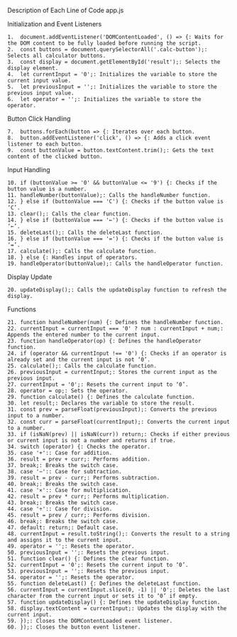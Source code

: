 Description of Each Line of Code app.js

Initialization and Event Listeners

	1.	document.addEventListener('DOMContentLoaded', () => {: Waits for the DOM content to be fully loaded before running the script.
	2.	const buttons = document.querySelectorAll('.calc-button');: Selects all calculator buttons.
	3.	const display = document.getElementById('result');: Selects the display element.
	4.	let currentInput = '0';: Initializes the variable to store the current input value.
	5.	let previousInput = '';: Initializes the variable to store the previous input value.
	6.	let operator = '';: Initializes the variable to store the operator.

Button Click Handling

	7.	buttons.forEach(button => {: Iterates over each button.
	8.	button.addEventListener('click', () => {: Adds a click event listener to each button.
	9.	const buttonValue = button.textContent.trim();: Gets the text content of the clicked button.

Input Handling

	10.	if (buttonValue >= '0' && buttonValue <= '9') {: Checks if the button value is a number.
	11.	handleNumber(buttonValue);: Calls the handleNumber function.
	12.	} else if (buttonValue === 'C') {: Checks if the button value is ‘C’.
	13.	clear();: Calls the clear function.
	14.	} else if (buttonValue === '←') {: Checks if the button value is ‘←’.
	15.	deleteLast();: Calls the deleteLast function.
	16.	} else if (buttonValue === '=') {: Checks if the button value is ‘=’.
	17.	calculate();: Calls the calculate function.
	18.	} else {: Handles input of operators.
	19.	handleOperator(buttonValue);: Calls the handleOperator function.

Display Update

	20.	updateDisplay();: Calls the updateDisplay function to refresh the display.

Functions

	21.	function handleNumber(num) {: Defines the handleNumber function.
	22.	currentInput = currentInput === '0' ? num : currentInput + num;: Appends the entered number to the current input.
	23.	function handleOperator(op) {: Defines the handleOperator function.
	24.	if (operator && currentInput !== '0') {: Checks if an operator is already set and the current input is not ‘0’.
	25.	calculate();: Calls the calculate function.
	26.	previousInput = currentInput;: Stores the current input as the previous input.
	27.	currentInput = '0';: Resets the current input to ‘0’.
	28.	operator = op;: Sets the operator.
	29.	function calculate() {: Defines the calculate function.
	30.	let result;: Declares the variable to store the result.
	31.	const prev = parseFloat(previousInput);: Converts the previous input to a number.
	32.	const curr = parseFloat(currentInput);: Converts the current input to a number.
	33.	if (isNaN(prev) || isNaN(curr)) return;: Checks if either previous or current input is not a number and returns if true.
	34.	switch (operator) {: Checks the operator.
	35.	case '+':: Case for addition.
	36.	result = prev + curr;: Performs addition.
	37.	break;: Breaks the switch case.
	38.	case '−':: Case for subtraction.
	39.	result = prev - curr;: Performs subtraction.
	40.	break;: Breaks the switch case.
	41.	case '×':: Case for multiplication.
	42.	result = prev * curr;: Performs multiplication.
	43.	break;: Breaks the switch case.
	44.	case '÷':: Case for division.
	45.	result = prev / curr;: Performs division.
	46.	break;: Breaks the switch case.
	47.	default: return;: Default case.
	48.	currentInput = result.toString();: Converts the result to a string and assigns it to the current input.
	49.	operator = '';: Resets the operator.
	50.	previousInput = '';: Resets the previous input.
	51.	function clear() {: Defines the clear function.
	52.	currentInput = '0';: Resets the current input to ‘0’.
	53.	previousInput = '';: Resets the previous input.
	54.	operator = '';: Resets the operator.
	55.	function deleteLast() {: Defines the deleteLast function.
	56.	currentInput = currentInput.slice(0, -1) || '0';: Deletes the last character from the current input or sets it to ‘0’ if empty.
	57.	function updateDisplay() {: Defines the updateDisplay function.
	58.	display.textContent = currentInput;: Updates the display with the current input.
	59.	});: Closes the DOMContentLoaded event listener.
	60.	});: Closes the button event listener.